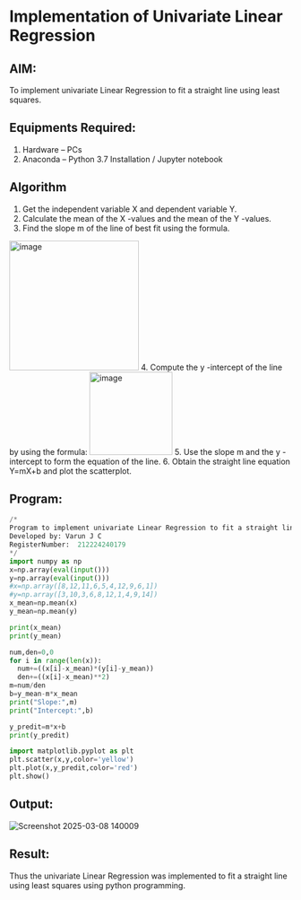# Implementation of Univariate Linear Regression
## AIM:
To implement univariate Linear Regression to fit a straight line using least squares.

## Equipments Required:
1. Hardware – PCs
2. Anaconda – Python 3.7 Installation / Jupyter notebook

## Algorithm
1. Get the independent variable X and dependent variable Y.
2. Calculate the mean of the X -values and the mean of the Y -values.
3. Find the slope m of the line of best fit using the formula. 
<img width="231" alt="image" src="https://user-images.githubusercontent.com/93026020/192078527-b3b5ee3e-992f-46c4-865b-3b7ce4ac54ad.png">
4. Compute the y -intercept of the line by using the formula:
<img width="148" alt="image" src="https://user-images.githubusercontent.com/93026020/192078545-79d70b90-7e9d-4b85-9f8b-9d7548a4c5a4.png">
5. Use the slope m and the y -intercept to form the equation of the line.
6. Obtain the straight line equation Y=mX+b and plot the scatterplot.

## Program:
```PYTHON
/*
Program to implement univariate Linear Regression to fit a straight line using least squares.
Developed by: Varun J C
RegisterNumber:  212224240179
*/
import numpy as np
x=np.array(eval(input()))
y=np.array(eval(input()))
#x=np.array([8,12,11,6,5,4,12,9,6,1])
#y=np.array([3,10,3,6,8,12,1,4,9,14])
x_mean=np.mean(x)
y_mean=np.mean(y) 

print(x_mean)
print(y_mean)

num,den=0,0
for i in range(len(x)):
  num+=((x[i]-x_mean)*(y[i]-y_mean))
  den+=((x[i]-x_mean)**2)
m=num/den
b=y_mean-m*x_mean
print("Slope:",m)
print("Intercept:",b)

y_predit=m*x+b
print(y_predit)

import matplotlib.pyplot as plt
plt.scatter(x,y,color='yellow')
plt.plot(x,y_predit,color='red')
plt.show()
```

## Output:
![Screenshot 2025-03-08 140009](https://github.com/user-attachments/assets/23c06507-0702-4ede-8b86-b77fd183f2e2)



## Result:
Thus the univariate Linear Regression was implemented to fit a straight line using least squares using python programming.
